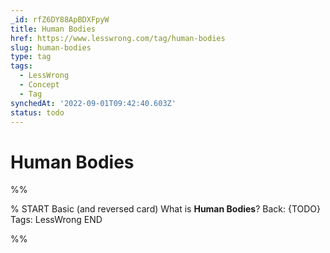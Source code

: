 ```yaml
---
_id: rfZ6DY88ApBDXFpyW
title: Human Bodies
href: https://www.lesswrong.com/tag/human-bodies
slug: human-bodies
type: tag
tags:
  - LessWrong
  - Concept
  - Tag
synchedAt: '2022-09-01T09:42:40.603Z'
status: todo
---
```


# Human Bodies


%%

% START
Basic (and reversed card)
What is **Human Bodies**?
Back: {TODO}
Tags: LessWrong
END

%%
	

